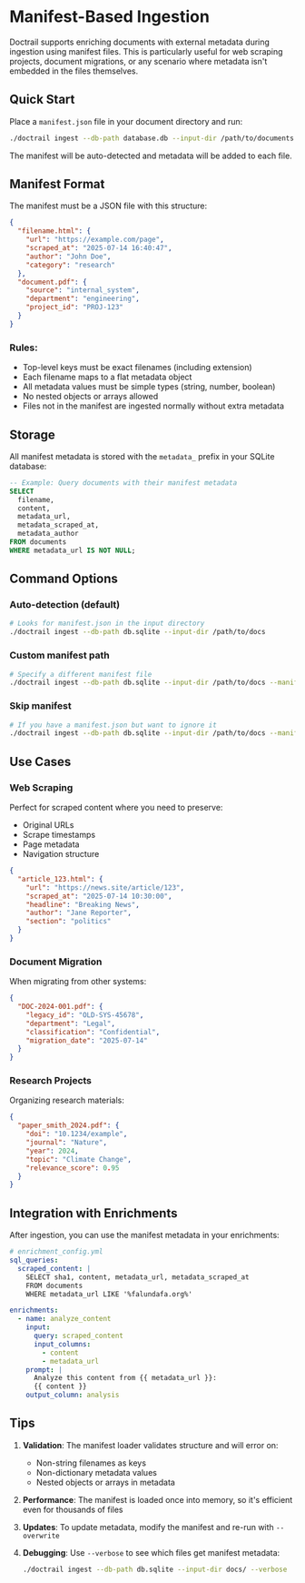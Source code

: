 # Manifest-Based Ingestion

Doctrail supports enriching documents with external metadata during ingestion using manifest files. This is particularly useful for web scraping projects, document migrations, or any scenario where metadata isn't embedded in the files themselves.

## Quick Start

Place a `manifest.json` file in your document directory and run:

```bash
./doctrail ingest --db-path database.db --input-dir /path/to/documents
```

The manifest will be auto-detected and metadata will be added to each file.

## Manifest Format

The manifest must be a JSON file with this structure:

```json
{
  "filename.html": {
    "url": "https://example.com/page",
    "scraped_at": "2025-07-14 16:40:47",
    "author": "John Doe",
    "category": "research"
  },
  "document.pdf": {
    "source": "internal_system",
    "department": "engineering",
    "project_id": "PROJ-123"
  }
}
```

### Rules:
- Top-level keys must be exact filenames (including extension)
- Each filename maps to a flat metadata object
- All metadata values must be simple types (string, number, boolean)
- No nested objects or arrays allowed
- Files not in the manifest are ingested normally without extra metadata

## Storage

All manifest metadata is stored with the `metadata_` prefix in your SQLite database:

```sql
-- Example: Query documents with their manifest metadata
SELECT 
  filename,
  content,
  metadata_url,
  metadata_scraped_at,
  metadata_author
FROM documents
WHERE metadata_url IS NOT NULL;
```

## Command Options

### Auto-detection (default)
```bash
# Looks for manifest.json in the input directory
./doctrail ingest --db-path db.sqlite --input-dir /path/to/docs
```

### Custom manifest path
```bash
# Specify a different manifest file
./doctrail ingest --db-path db.sqlite --input-dir /path/to/docs --manifest /path/to/custom-manifest.json
```

### Skip manifest
```bash
# If you have a manifest.json but want to ignore it
./doctrail ingest --db-path db.sqlite --input-dir /path/to/docs --manifest ""
```

## Use Cases

### Web Scraping
Perfect for scraped content where you need to preserve:
- Original URLs
- Scrape timestamps
- Page metadata
- Navigation structure

```json
{
  "article_123.html": {
    "url": "https://news.site/article/123",
    "scraped_at": "2025-07-14 10:30:00",
    "headline": "Breaking News",
    "author": "Jane Reporter",
    "section": "politics"
  }
}
```

### Document Migration
When migrating from other systems:
```json
{
  "DOC-2024-001.pdf": {
    "legacy_id": "OLD-SYS-45678",
    "department": "Legal",
    "classification": "Confidential",
    "migration_date": "2025-07-14"
  }
}
```

### Research Projects
Organizing research materials:
```json
{
  "paper_smith_2024.pdf": {
    "doi": "10.1234/example",
    "journal": "Nature",
    "year": 2024,
    "topic": "Climate Change",
    "relevance_score": 0.95
  }
}
```

## Integration with Enrichments

After ingestion, you can use the manifest metadata in your enrichments:

```yaml
# enrichment_config.yml
sql_queries:
  scraped_content: |
    SELECT sha1, content, metadata_url, metadata_scraped_at
    FROM documents
    WHERE metadata_url LIKE '%falundafa.org%'

enrichments:
  - name: analyze_content
    input:
      query: scraped_content
      input_columns:
        - content
        - metadata_url
    prompt: |
      Analyze this content from {{ metadata_url }}:
      {{ content }}
    output_column: analysis
```

## Tips

1. **Validation**: The manifest loader validates structure and will error on:
   - Non-string filenames as keys
   - Non-dictionary metadata values
   - Nested objects or arrays in metadata

2. **Performance**: The manifest is loaded once into memory, so it's efficient even for thousands of files

3. **Updates**: To update metadata, modify the manifest and re-run with `--overwrite`

4. **Debugging**: Use `--verbose` to see which files get manifest metadata:
   ```bash
   ./doctrail ingest --db-path db.sqlite --input-dir docs/ --verbose
   ```